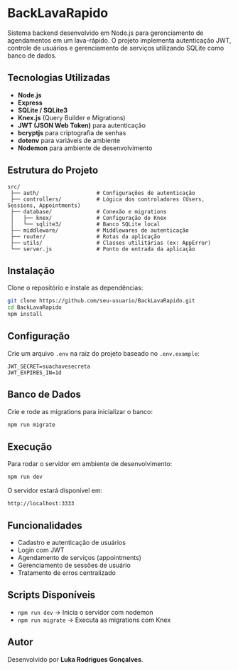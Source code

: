 # BackLavaRapido

Sistema backend desenvolvido em Node.js para gerenciamento de agendamentos em um lava-rápido. O projeto implementa autenticação JWT, controle de usuários e gerenciamento de serviços utilizando SQLite como banco de dados.

## Tecnologias Utilizadas

* **Node.js**
* **Express**
* **SQLite / SQLite3**
* **Knex.js** (Query Builder e Migrations)
* **JWT (JSON Web Token)** para autenticação
* **bcryptjs** para criptografia de senhas
* **dotenv** para variáveis de ambiente
* **Nodemon** para ambiente de desenvolvimento

## Estrutura do Projeto

```
src/
 ├── auth/                  # Configurações de autenticação
 ├── controllers/           # Lógica dos controladores (Users, Sessions, Appointments)
 ├── database/              # Conexão e migrations
 │   ├── knex/              # Configuração do Knex
 │   └── sqlite3/           # Banco SQLite local
 ├── middleware/            # Middlewares de autenticação
 ├── router/                # Rotas da aplicação
 ├── utils/                 # Classes utilitárias (ex: AppError)
 └── server.js              # Ponto de entrada da aplicação
```

## Instalação

Clone o repositório e instale as dependências:

```bash
git clone https://github.com/seu-usuario/BackLavaRapido.git
cd BackLavaRapido
npm install
```

## Configuração

Crie um arquivo `.env` na raiz do projeto baseado no `.env.example`:

```
JWT_SECRET=suachavesecreta
JWT_EXPIRES_IN=1d
```

## Banco de Dados

Crie e rode as migrations para inicializar o banco:

```bash
npm run migrate
```

## Execução

Para rodar o servidor em ambiente de desenvolvimento:

```bash
npm run dev
```

O servidor estará disponível em:

```
http://localhost:3333
```

## Funcionalidades

* Cadastro e autenticação de usuários
* Login com JWT
* Agendamento de serviços (appointments)
* Gerenciamento de sessões de usuário
* Tratamento de erros centralizado

## Scripts Disponíveis

* `npm run dev` → Inicia o servidor com nodemon
* `npm run migrate` → Executa as migrations com Knex

## Autor

Desenvolvido por **Luka Rodrigues Gonçalves**.

